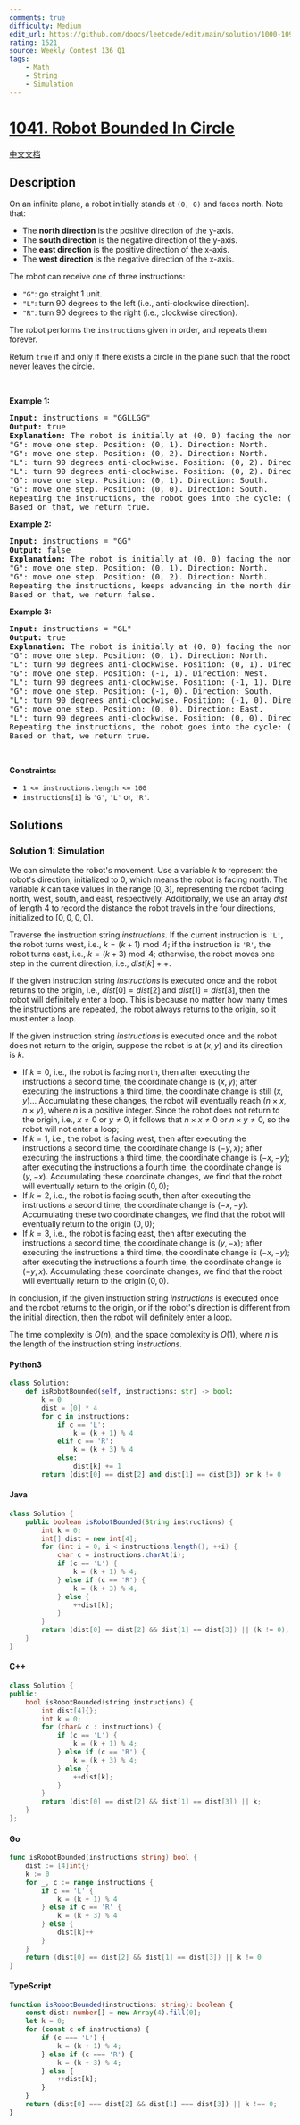 ```yaml
---
comments: true
difficulty: Medium
edit_url: https://github.com/doocs/leetcode/edit/main/solution/1000-1099/1041.Robot%20Bounded%20In%20Circle/README_EN.md
rating: 1521
source: Weekly Contest 136 Q1
tags:
    - Math
    - String
    - Simulation
---
```


<!-- problem:start -->

# [1041. Robot Bounded In Circle](https://leetcode.com/problems/robot-bounded-in-circle)

[中文文档](/solution/1000-1099/1041.Robot%20Bounded%20In%20Circle/README.md)

## Description

<!-- description:start -->

<p>On an infinite plane, a robot initially stands at <code>(0, 0)</code> and faces north. Note that:</p>

<ul>
	<li>The <strong>north direction</strong> is the positive direction of the y-axis.</li>
	<li>The <strong>south direction</strong> is the negative direction of the y-axis.</li>
	<li>The <strong>east direction</strong> is the positive direction of the x-axis.</li>
	<li>The <strong>west direction</strong> is the negative direction of the x-axis.</li>
</ul>

<p>The robot can receive one of three instructions:</p>

<ul>
	<li><code>&quot;G&quot;</code>: go straight 1 unit.</li>
	<li><code>&quot;L&quot;</code>: turn 90 degrees to the left (i.e., anti-clockwise direction).</li>
	<li><code>&quot;R&quot;</code>: turn 90 degrees to the right (i.e., clockwise direction).</li>
</ul>

<p>The robot performs the <code>instructions</code> given in order, and repeats them forever.</p>

<p>Return <code>true</code> if and only if there exists a circle in the plane such that the robot never leaves the circle.</p>

<p>&nbsp;</p>
<p><strong class="example">Example 1:</strong></p>

<pre>
<strong>Input:</strong> instructions = &quot;GGLLGG&quot;
<strong>Output:</strong> true
<strong>Explanation:</strong> The robot is initially at (0, 0) facing the north direction.
&quot;G&quot;: move one step. Position: (0, 1). Direction: North.
&quot;G&quot;: move one step. Position: (0, 2). Direction: North.
&quot;L&quot;: turn 90 degrees anti-clockwise. Position: (0, 2). Direction: West.
&quot;L&quot;: turn 90 degrees anti-clockwise. Position: (0, 2). Direction: South.
&quot;G&quot;: move one step. Position: (0, 1). Direction: South.
&quot;G&quot;: move one step. Position: (0, 0). Direction: South.
Repeating the instructions, the robot goes into the cycle: (0, 0) --&gt; (0, 1) --&gt; (0, 2) --&gt; (0, 1) --&gt; (0, 0).
Based on that, we return true.
</pre>

<p><strong class="example">Example 2:</strong></p>

<pre>
<strong>Input:</strong> instructions = &quot;GG&quot;
<strong>Output:</strong> false
<strong>Explanation:</strong> The robot is initially at (0, 0) facing the north direction.
&quot;G&quot;: move one step. Position: (0, 1). Direction: North.
&quot;G&quot;: move one step. Position: (0, 2). Direction: North.
Repeating the instructions, keeps advancing in the north direction and does not go into cycles.
Based on that, we return false.
</pre>

<p><strong class="example">Example 3:</strong></p>

<pre>
<strong>Input:</strong> instructions = &quot;GL&quot;
<strong>Output:</strong> true
<strong>Explanation:</strong> The robot is initially at (0, 0) facing the north direction.
&quot;G&quot;: move one step. Position: (0, 1). Direction: North.
&quot;L&quot;: turn 90 degrees anti-clockwise. Position: (0, 1). Direction: West.
&quot;G&quot;: move one step. Position: (-1, 1). Direction: West.
&quot;L&quot;: turn 90 degrees anti-clockwise. Position: (-1, 1). Direction: South.
&quot;G&quot;: move one step. Position: (-1, 0). Direction: South.
&quot;L&quot;: turn 90 degrees anti-clockwise. Position: (-1, 0). Direction: East.
&quot;G&quot;: move one step. Position: (0, 0). Direction: East.
&quot;L&quot;: turn 90 degrees anti-clockwise. Position: (0, 0). Direction: North.
Repeating the instructions, the robot goes into the cycle: (0, 0) --&gt; (0, 1) --&gt; (-1, 1) --&gt; (-1, 0) --&gt; (0, 0).
Based on that, we return true.
</pre>

<p>&nbsp;</p>
<p><strong>Constraints:</strong></p>

<ul>
	<li><code>1 &lt;= instructions.length &lt;= 100</code></li>
	<li><code>instructions[i]</code> is <code>&#39;G&#39;</code>, <code>&#39;L&#39;</code> or, <code>&#39;R&#39;</code>.</li>
</ul>

<!-- description:end -->

## Solutions

<!-- solution:start -->

### Solution 1: Simulation

We can simulate the robot's movement. Use a variable $k$ to represent the robot's direction, initialized to $0$, which means the robot is facing north. The variable $k$ can take values in the range $[0, 3]$, representing the robot facing north, west, south, and east, respectively. Additionally, we use an array $dist$ of length $4$ to record the distance the robot travels in the four directions, initialized to $[0, 0, 0, 0]$.

Traverse the instruction string $\textit{instructions}$. If the current instruction is `'L'`, the robot turns west, i.e., $k = (k + 1) \bmod 4$; if the instruction is `'R'`, the robot turns east, i.e., $k = (k + 3) \bmod 4$; otherwise, the robot moves one step in the current direction, i.e., $dist[k]++$.

If the given instruction string $\textit{instructions}$ is executed once and the robot returns to the origin, i.e., $dist[0] = dist[2]$ and $dist[1] = dist[3]$, then the robot will definitely enter a loop. This is because no matter how many times the instructions are repeated, the robot always returns to the origin, so it must enter a loop.

If the given instruction string $\textit{instructions}$ is executed once and the robot does not return to the origin, suppose the robot is at $(x, y)$ and its direction is $k$.

-   If $k=0$, i.e., the robot is facing north, then after executing the instructions a second time, the coordinate change is $(x, y)$; after executing the instructions a third time, the coordinate change is still $(x, y)$... Accumulating these changes, the robot will eventually reach $(n \times x, n \times y)$, where $n$ is a positive integer. Since the robot does not return to the origin, i.e., $x \neq 0$ or $y \neq 0$, it follows that $n \times x \neq 0$ or $n \times y \neq 0$, so the robot will not enter a loop;
-   If $k=1$, i.e., the robot is facing west, then after executing the instructions a second time, the coordinate change is $(-y, x)$; after executing the instructions a third time, the coordinate change is $(-x, -y)$; after executing the instructions a fourth time, the coordinate change is $(y, -x)$. Accumulating these coordinate changes, we find that the robot will eventually return to the origin $(0, 0)$;
-   If $k=2$, i.e., the robot is facing south, then after executing the instructions a second time, the coordinate change is $(-x, -y)$. Accumulating these two coordinate changes, we find that the robot will eventually return to the origin $(0, 0)$;
-   If $k=3$, i.e., the robot is facing east, then after executing the instructions a second time, the coordinate change is $(y, -x)$; after executing the instructions a third time, the coordinate change is $(-x, -y)$; after executing the instructions a fourth time, the coordinate change is $(-y, x)$. Accumulating these coordinate changes, we find that the robot will eventually return to the origin $(0, 0)$.

In conclusion, if the given instruction string $\textit{instructions}$ is executed once and the robot returns to the origin, or if the robot's direction is different from the initial direction, then the robot will definitely enter a loop.

The time complexity is $O(n)$, and the space complexity is $O(1)$, where $n$ is the length of the instruction string $\textit{instructions}$.

<!-- tabs:start -->

#### Python3

```python
class Solution:
    def isRobotBounded(self, instructions: str) -> bool:
        k = 0
        dist = [0] * 4
        for c in instructions:
            if c == 'L':
                k = (k + 1) % 4
            elif c == 'R':
                k = (k + 3) % 4
            else:
                dist[k] += 1
        return (dist[0] == dist[2] and dist[1] == dist[3]) or k != 0
```

#### Java

```java
class Solution {
    public boolean isRobotBounded(String instructions) {
        int k = 0;
        int[] dist = new int[4];
        for (int i = 0; i < instructions.length(); ++i) {
            char c = instructions.charAt(i);
            if (c == 'L') {
                k = (k + 1) % 4;
            } else if (c == 'R') {
                k = (k + 3) % 4;
            } else {
                ++dist[k];
            }
        }
        return (dist[0] == dist[2] && dist[1] == dist[3]) || (k != 0);
    }
}
```

#### C++

```cpp
class Solution {
public:
    bool isRobotBounded(string instructions) {
        int dist[4]{};
        int k = 0;
        for (char& c : instructions) {
            if (c == 'L') {
                k = (k + 1) % 4;
            } else if (c == 'R') {
                k = (k + 3) % 4;
            } else {
                ++dist[k];
            }
        }
        return (dist[0] == dist[2] && dist[1] == dist[3]) || k;
    }
};
```

#### Go

```go
func isRobotBounded(instructions string) bool {
	dist := [4]int{}
	k := 0
	for _, c := range instructions {
		if c == 'L' {
			k = (k + 1) % 4
		} else if c == 'R' {
			k = (k + 3) % 4
		} else {
			dist[k]++
		}
	}
	return (dist[0] == dist[2] && dist[1] == dist[3]) || k != 0
}
```

#### TypeScript

```ts
function isRobotBounded(instructions: string): boolean {
    const dist: number[] = new Array(4).fill(0);
    let k = 0;
    for (const c of instructions) {
        if (c === 'L') {
            k = (k + 1) % 4;
        } else if (c === 'R') {
            k = (k + 3) % 4;
        } else {
            ++dist[k];
        }
    }
    return (dist[0] === dist[2] && dist[1] === dist[3]) || k !== 0;
}
```

<!-- tabs:end -->

<!-- solution:end -->

<!-- problem:end -->
